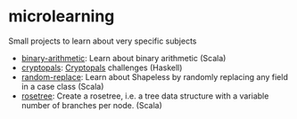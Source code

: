 # microlearning
Small projects to learn about very specific subjects

- [binary-arithmetic](https://github.com/emma-p/microlearning/tree/master/binary-arithmetic): Learn about binary arithmetic (Scala)
- [cryptopals](https://github.com/emma-p/microlearning/tree/master/cryptopals): [Cryptopals](https://cryptopals.com/) challenges (Haskell)
- [random-replace](https://github.com/emma-p/microlearning/tree/master/random-replace): Learn about Shapeless by randomly replacing any field in a case class (Scala)
- [rosetree](https://github.com/emma-p/microlearning/tree/master/rosetree): Create a rosetree, i.e. a tree data structure with a variable number of branches per node. (Scala)
